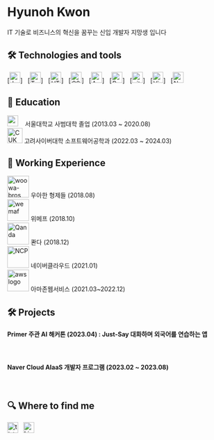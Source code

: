 # Hyunoh Kwon 
IT 기술로 비즈니스의 혁신을 꿈꾸는 신입 개발자 지망생 입니다



## 🛠  Technologies and tools

<a name="learning-now"></a>

[<img src="https://img.shields.io/badge/JavaScript-282C34?logo=javascript&logoColor=F7DF1E" alt="JavaScript logo" title="JavaScript" height="25" />]
&nbsp;
[<img src="https://img.shields.io/badge/TypeScript-282C34?logo=typescript&logoColor=3178C6" alt="TypeScript logo" title="TypeScript" height="25" />]
&nbsp;
[<img src="https://img.shields.io/badge/HTML5-282C34?logo=html5&logoColor=E34F26" alt="HTML5 logo" title="HTML5" height="25" />]
&nbsp;
[<img src="https://img.shields.io/badge/CSS3-282C34?logo=css3&logoColor=1572B6" alt="CSS3 logo" title="CSS3" height="25" />]
&nbsp;
[<img src="https://img.shields.io/badge/Android-282C34?logo=android&logoColor=3DDC84" alt="Android logo" title="Android" height="25" />]
&nbsp;
[<img src="https://img.shields.io/badge/React Native-282C34?logo=react&logoColor=61DAFB" alt="React Native logo" title="React Native" height="25" />]
&nbsp;
[<img src="https://img.shields.io/badge/git-282C34?logo=git&logoColor=F05032" alt="git logo" title="git" height="25" />]
&nbsp;
[<img src="https://img.shields.io/badge/VS%20Code-282C34?logo=visual-studio-code&logoColor=007ACC" alt="Visual Studio Code logo" title="Visual Studio Code" height="25" />]
&nbsp;
[<img src="https://img.shields.io/badge/Node.js-282C34?logo=node.js&logoColor=339933" alt="Node.js logo" title="Node.js" height="25" />


<a name="learning-next"></a>

## 📖  Education

<img src="https://i.ibb.co/64R40W3/snu.png" alt="snu" border="0" height="25" valign="center"> &nbsp;&nbsp; 서울대학교 사범대학 졸업 (2013.03 ~ 2020.08)
&nbsp;
<br>
<img src="https://i.ibb.co/6BWMJxB/CUK.png" alt="CUK" border="0" height="35" valign="center"> 고려사이버대학 소프트웨어공학과 (2022.03 ~ 2024.03)


## 👾  Working Experience
<img src="https://i.ibb.co/TBYYZdm/woowa-bros.png" alt="woowa-bros" border="0" height="50" width="50"> 우아한 형제들 (2018.08)<br>
<img src="https://i.ibb.co/zXGSPR7/wemaf.png" alt="wemaf" border="0" height="50" width="50"> 위메프 (2018.10)<br>
<img src="https://i.ibb.co/kG0vR9B/Qanda.jpg" alt="Qanda" border="0" height="50" width="50"> 콴다 (2018.12)<br>
<img src="https://i.ibb.co/92tyDNZ/NCP.png" alt="NCP" border="0" height="50" width="50"> 네이버클라우드 (2021.01)<br>
<img src="https://i.ibb.co/0M0yzp6/awslogo.png" alt="awslogo" border="0" height="50" width="50"> 아마존웹서비스 (2021.03~2022.12)<br>


## 🛠   Projects 

<h4>Primer 주관 AI 해커톤 (2023.04) : Just-Say 대화하며 외국어를 연습하는 앱</h4> <br>

<h4>Naver Cloud AIaaS 개발자 프로그램 (2023.02 ~ 2023.08)</h4> <br>


## 🔍  Where to find me

[<img src="https://img.shields.io/badge/Stack%20Overflow-282C34?logo=stackoverflow&logoColor=FE7A16" alt="tistory logo" title="Blog" height="25" />](https://kwohyuno.tistory.com)
&nbsp;
[<img src="https://img.shields.io/badge/LinkedIn-282C34?logo=linkedin&logoColor=0077B5" alt="LinkedIn logo" title="LinkedIn" height="25" />](https://https://www.linkedin.com/in/현오-권-395684188/)


